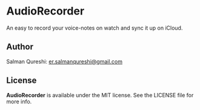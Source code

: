 # AudioRecorder
An easy to record your voice-notes on watch and sync it up on iCloud.

## Author

Salman Qureshi: er.salmanqureshi@gmail.com

## License

**AudioRecorder** is available under the MIT license. See the LICENSE file for more info.
